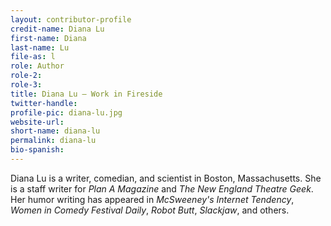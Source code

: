 ```yaml
---
layout: contributor-profile
credit-name: Diana Lu
first-name: Diana
last-name: Lu
file-as: l
role: Author
role-2:
role-3:
title: Diana Lu — Work in Fireside
twitter-handle:
profile-pic: diana-lu.jpg
website-url:
short-name: diana-lu
permalink: diana-lu
bio-spanish:
---
```

Diana Lu is a writer, comedian, and scientist in Boston, Massachusetts. She is a staff writer for _Plan A Magazine_ and _The New England Theatre Geek_. Her humor writing has appeared in _McSweeney's Internet Tendency_, _Women in Comedy Festival Daily_, _Robot Butt_, _Slackjaw_, and others.
